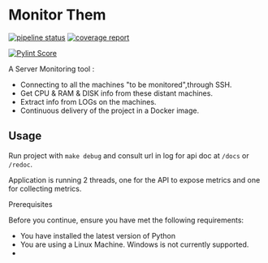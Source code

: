 # Monitor Them


[![pipeline status](https://devops.telecomste.fr/printerfaceadmin/2024-25/group1/printerface/badges/main/pipeline.svg)](https://devops.telecomste.fr/printerfaceadmin/2024-25/group1/printerface/-/pipelines?page=1&scope=all&ref=main)
[![coverage report](https://devops.telecomste.fr/printerfaceadmin/2024-25/group1/printerface/badges/main/coverage.svg)](https://devops.telecomste.fr/printerfaceadmin/2024-25/group1/printerface/-/commits/main)

[![Pylint Score](https://devops.telecomste.fr:5050/printerfaceadmin/2024-25/group1/printerface/-/jobs/artifacts/main/raw/pylint.svg?job=lint)](https://devops.telecomste.fr:5050/printerfaceadmin/2024-25/group1/printerface/-/commits/main)

A Server Monitoring tool :
* Connecting to all the machines "to be monitored",through SSH.
* Get CPU & RAM & DISK info from these distant machines.
* Extract info from LOGs on the machines.
* Continuous delivery of the project in a Docker image.

## Usage

Run project with `make debug` and consult url in log for api doc at `/docs` or `/redoc`.

Application is running 2 threads, one for the API to expose metrics and one for collecting metrics.

Prerequisites 

Before you continue, ensure you have met the following requirements:

* You have installed the latest version of Python
* You are using a Linux Machine. Windows is not currently supported.
* 